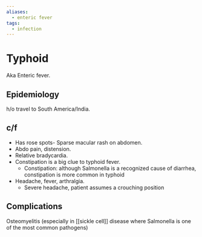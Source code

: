 ```yaml
---
aliases:
  - enteric fever
tags:
  - infection
---
```

# Typhoid
Aka Enteric fever.

## Epidemiology
h/o travel to South America/India.

## c/f
- Has rose spots- Sparse macular rash on abdomen.
- Abdo pain, distension.
- Relative bradycardia.
- Constipation is a big clue to typhoid fever.
	- Constipation: although Salmonella is a recognized cause of diarrhea, constipation is more common in typhoid
- Headache, fever, arthralgia.
	- Severe headache, patient assumes a crouching position
## Complications
Osteomyelitis (especially in [[sickle cell]] disease where Salmonella is one of the most common pathogens)